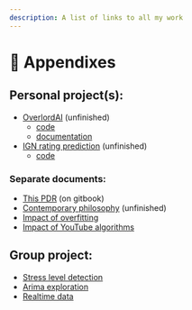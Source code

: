 ```yaml
---
description: A list of links to all my work
---
```


# 📄 Appendixes

## Personal project(s):

* [OverlordAI](https://github.com/CoenBeemer/AI/tree/personalProject) (unfinished)
  * [code](https://github.com/CoenBeemer/AI/blob/personalProject/src/overlordAI.ipynb)
  * [documentation](https://github.com/CoenBeemer/AI/blob/personalProject/doc/README.md)
* [IGN rating prediction](https://github.com/CoenBeemer/AI/tree/v2) (unfinished)
  * [code](https://github.com/CoenBeemer/AI/blob/v2/src/ai.ipynb)

### Separate documents:

* [This PDR](../) (on gitbook)
* [Contemporary philosophy](https://github.com/CoenBeemer/AI/blob/personalProject/doc/societal\_impact/contemporary\_philosophy.md) (unfinished)
* [Impact of overfitting](https://github.com/CoenBeemer/AI/blob/v2/doc/impact\_of\_overfitting.docx)
* [Impact of YouTube algorithms](https://github.com/CoenBeemer/AI/blob/v2/doc/societal\_impact.docx)

## Group project:

* [Stress level detection](https://github.com/Inn0/STP1StressVisualisation/tree/levelDetection)
* [Arima exploration](https://github.com/Inn0/STP1StressVisualisation/tree/arima)
* [Realtime data](https://github.com/Inn0/STP1StressVisualisation/tree/deepHaven)
